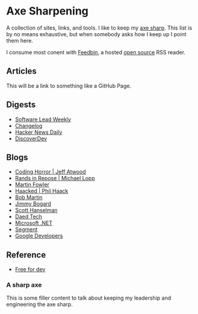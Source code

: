 # Axe Sharpening

A collection of sites, links, and tools. I like to keep my [axe sharp][1]. This list is by no means exhaustive, but when somebody asks how I keep up I point them here.

I consume most conent with [Feedbin][2], a hosted [open source][3] RSS reader.

## Articles

This will be a link to something like a GitHub Page.

## Digests

- [Software Lead Weekly](https://softwareleadweekly.com/)
- [Changelog](https://changelog.com/)
- [Hacker News Daily](https://www.daemonology.net/hn-daily/)
- [DiscoverDev](https://www.discoverdev.io/)

## Blogs

- [Coding Horror | Jeff Atwood](https://blog.codinghorror.com/)
- [Rands in Repose | Michael Lopp](https://randsinrepose.com)
- [Martin Fowler](https://martinfowler.com/ )
- [Haacked | Phil Haack](https://haacked.com/)
- [Bob Martin](http://blog.cleancoder.com/)
- [Jimmy Bogard](https://jimmybogard.com/)
- [Scott Hanselman](https://www.hanselman.com/blog/)
- [Daed Tech](https://daedtech.com/)
- [Microsoft .NET](https://blogs.msdn.microsoft.com/dotnet)
- [Segment](https://segment.com/blog/)
- [Google Developers](https://developers.googleblog.com/)

## Reference

- [Free for dev](https://github.com/ripienaar/free-for-dev)

### A sharp axe

This is some filler content to talk about keeping my leadership and engineering the axe sharp.

[1]: https://duckduckgo.com
[2]: https://feedbin.com
[3]: https://github.com/feedbin